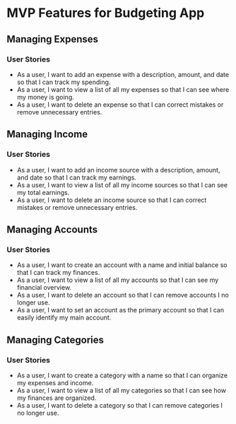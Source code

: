# MVP Features for Budgeting App

## Managing Expenses

### User Stories

- As a user, I want to add an expense with a description, amount, and date so that I can track my spending.
- As a user, I want to view a list of all my expenses so that I can see where my money is going.
- As a user, I want to delete an expense so that I can correct mistakes or remove unnecessary entries.

## Managing Income

### User Stories

- As a user, I want to add an income source with a description, amount, and date so that I can track my earnings.
- As a user, I want to view a list of all my income sources so that I can see my total earnings.
- As a user, I want to delete an income source so that I can correct mistakes or remove unnecessary entries.

## Managing Accounts

### User Stories

- As a user, I want to create an account with a name and initial balance so that I can track my finances.
- As a user, I want to view a list of all my accounts so that I can see my financial overview.
- As a user, I want to delete an account so that I can remove accounts I no longer use.
- As a user, I want to set an account as the primary account so that I can easily identify my main account.

## Managing Categories

### User Stories

- As a user, I want to create a category with a name so that I can organize my expenses and income.
- As a user, I want to view a list of all my categories so that I can see how my finances are organized.
- As a user, I want to delete a category so that I can remove categories I no longer use.
